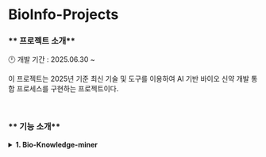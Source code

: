 # BioInfo-Projects

### ** 프로젝트 소개**
🕛 개발 기간 : 2025.06.30 ~
<br>

이 프로젝트는 2025년 기준 최신 기술 및 도구를 이용하여 AI 기반 바이오 신약 개발 통합 프로세스를 구현하는 프로젝트이다.

<br>


</div>

### ** 기능 소개**

<details>
<summary><b>1. Bio-Knowledge-miner</b></summary>

[README](https://github.com/surplus96/BioInfo-Projects/blob/main/bio_knowledge_miner/README.md)

이 단계의 핵심 목표는 전 세계에 흩어져 있는 비정형(Unstructured) 생물학 데이터(논문, 특허 등)를 자동으로 수집하고, AI를 통해 정제하여, 연구자가 쉽게 탐색할 수 있는 상호 연결된 지식 네트워크, 즉 지식 그래프(Knowledge Graph)로 변환하는 것입니다.

워크플로우:

데이터 수집 (Crawling): PubMed, Semantic Scholar, Google Patents 등 주요 학술/특허 데이터베이스에 API 또는 웹 크롤러로 접근하여 특정 키워드(예: 'Alzheimer's', 'pancreatic cancer', 'GPCR')와 관련된 최신 문헌과 특허 데이터를 대량으로 수집합니다.

데이터 전처리 (Preprocessing): 수집된 데이터는 대부분 PDF 또는 HTML 형태입니다. 여기서 텍스트를 추출하고, 특히 PDF 내의 표나 그림은 OCR(광학 문자 인식) 기술을 사용해 텍스트 데이터로 변환합니다.

AI 기반 분석 및 요약 (AI Analysis & Summarization): 추출된 텍스트를 GPT-4o, Claude 3.5와 같은 거대 언어 모델(LLM)에 전달합니다. LLM은 각 문서의 핵심 내용을 요약하고, 주요 키워드(유전자, 질병, 화합물 등)를 자동으로 태깅합니다.

지식 추출 및 그래프 구축 (Knowledge Extraction & Graph Construction): 이 단계가 가장 중요합니다. LLM을 사용하여 정제된 텍스트에서 "A라는 유전자는 B라는 질병과 관련 있다 (`GENE`-`ASSOCIATED_WITH`-`DISEASE`)"와 같은 `주체-관계-객체` 형태의 지식(Triplets)을 추출합니다. 이 정보들을 Neo4j와 같은 그래프 데이터베이스에 노드(Node)와 엣지(Edge) 형태로 저장하여 거대한 지식 네트워크를 구축합니다.

</details>

